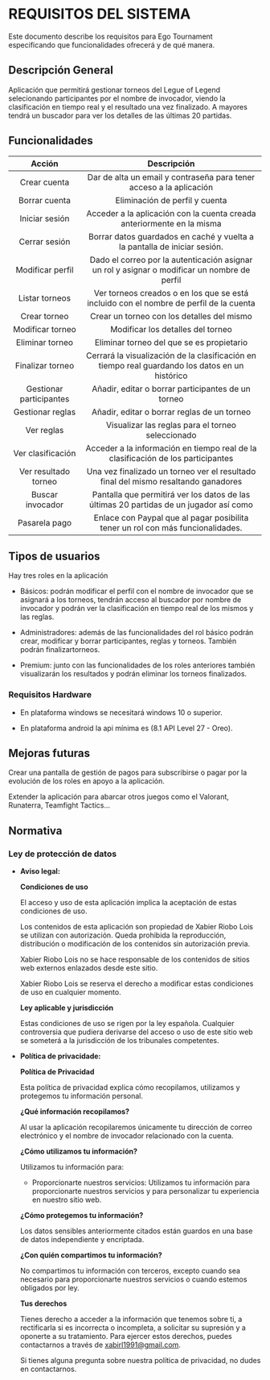 # REQUISITOS DEL SISTEMA
Este documento describe los requisitos para Ego Tournament especificando que funcionalidades ofrecerá y de qué manera.

## Descripción General

Aplicación que permitirá gestionar torneos del Legue of Legend selecionando participantes por el nombre de invocador, viendo la clasificación en tiempo real y el resultado una vez finalizado. A mayores tendrá un buscador para ver los detalles de las últimas 20 partidas.

## Funcionalidades

| Acción | Descripción | 
| :--------: | :-------: | 
| Crear cuenta | Dar de alta un email y contraseña para tener acceso a la aplicación | 
| Borrar cuenta | Eliminación de perfil y cuenta | 
| Iniciar sesión | Acceder a la aplicación con la cuenta creada anteriormente en la misma | 
| Cerrar sesión | Borrar datos guardados en caché y vuelta a la pantalla de iniciar sesión. | 
| Modificar perfil | Dado el correo por la autenticación asignar un rol y asignar o modificar un nombre de perfil | 
| Listar torneos | Ver torneos creados o en los que se está incluido con el nombre de perfil de la cuenta |
| Crear torneo | Crear un torneo con los detalles del mismo |
| Modificar torneo | Modificar los detalles del torneo |
| Eliminar torneo | Eliminar torneo del que se es propietario |
| Finalizar torneo | Cerrará la visualización de la clasificación en tiempo real guardando los datos en un histórico |
| Gestionar participantes | Añadir, editar o borrar participantes de un torneo |
| Gestionar reglas | Añadir, editar o borrar reglas de un torneo |
| Ver reglas | Visualizar las reglas para el torneo seleccionado |
| Ver clasificación | Acceder a la información en tiempo real de la clasificación de los participantes |
| Ver resultado torneo | Una vez finalizado un torneo ver el resultado final del mismo resaltando ganadores |
| Buscar invocador | Pantalla que permitirá ver los datos de las últimas 20 partidas de un jugador así como  |
| Pasarela pago | Enlace con Paypal que al pagar posibilita tener un rol con más funcionalidades.|
 
## Tipos de usuarios

Hay tres roles en la aplicación

- Básicos: podrán modificar el perfil con el nombre de invocador que se asignará a los torneos, tendrán acceso al buscador por nombre de invocador y podrán ver la clasificación en tiempo real de los mismos y las reglas.

- Administradores: además de las funcionalidades del rol básico podrán crear, modificar y borrar participantes, reglas y torneos. También podrán finalizartorneos.

- Premium: junto con las funcionalidades de los roles anteriores también visualizarán los resultados y podrán eliminar los torneos finalizados.
 
### Requisitos Hardware

- En plataforma windows se necesitará windows 10 o superior.

- En plataforma android la api mínima es (8.1 API Level 27 - Oreo).

## Mejoras futuras

Crear una pantalla de gestión de pagos para subscribirse o pagar por la evolución de los roles en apoyo a la aplicación.

Extender la aplicación para abarcar otros juegos como el Valorant, Runaterra, Teamfight Tactics...

## Normativa
### Ley de protección de datos

- **Aviso legal:**


    **Condiciones de uso**


    El acceso y uso de esta aplicación implica la aceptación de estas condiciones de uso.


    Los contenidos de esta aplicación son propiedad de Xabier Riobo Lois se utilizan con autorización. Queda prohibida la reproducción, distribución o modificación de los contenidos sin autorización previa.


    Xabier Riobo Lois no se hace responsable de los contenidos de sitios web externos enlazados desde este sitio.


    Xabier Riobo Lois se reserva el derecho a modificar estas condiciones de uso en cualquier momento.


    **Ley aplicable y jurisdicción**


    Estas condiciones de uso se rigen por la ley española. Cualquier controversia que pudiera derivarse del acceso o uso de este sitio web se someterá a la jurisdicción de los tribunales competentes.


- **Política de privacidade:**


    **Política de Privacidad**


    Esta política de privacidad explica cómo recopilamos, utilizamos y protegemos tu información personal.


    **¿Qué información recopilamos?**


    Al usar la aplicación recopilaremos únicamente tu dirección de correo electrónico y el nombre de invocador relacionado con la cuenta.


    **¿Cómo utilizamos tu información?**


    Utilizamos tu información para:


    - Proporcionarte nuestros servicios: Utilizamos tu información para proporcionarte nuestros servicios y para personalizar tu experiencia en nuestro sitio web.



    **¿Cómo protegemos tu información?**

    Los datos sensibles anteriormente citados están guardos en una base de datos independiente y encriptada.

    **¿Con quién compartimos tu información?**

    No compartimos tu información con terceros, excepto cuando sea necesario para proporcionarte nuestros servicios o cuando estemos obligados por ley.

    **Tus derechos**

    Tienes derecho a acceder a la información que tenemos sobre ti, a rectificarla si es incorrecta o incompleta, a solicitar su supresión y a oponerte a su tratamiento. Para ejercer estos derechos, puedes contactarnos a través de xabirl1991@gmail.com.

    Si tienes alguna pregunta sobre nuestra política de privacidad, no dudes en contactarnos.
